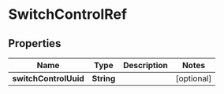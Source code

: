 
# SwitchControlRef

## Properties
Name | Type | Description | Notes
------------ | ------------- | ------------- | -------------
**switchControlUuid** | **String** |  |  [optional]



